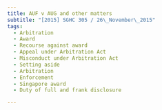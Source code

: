 ```yaml
---
title: AUF v AUG and other matters 
subtitle: "[2015] SGHC 305 / 26\_November\_2015"
tags:
  - Arbitration
  - Award
  - Recourse against award
  - Appeal under Arbitration Act
  - Misconduct under Arbitration Act
  - Setting aside
  - Arbitration
  - Enforcement
  - Singapore award
  - Duty of full and frank disclosure

---
```


